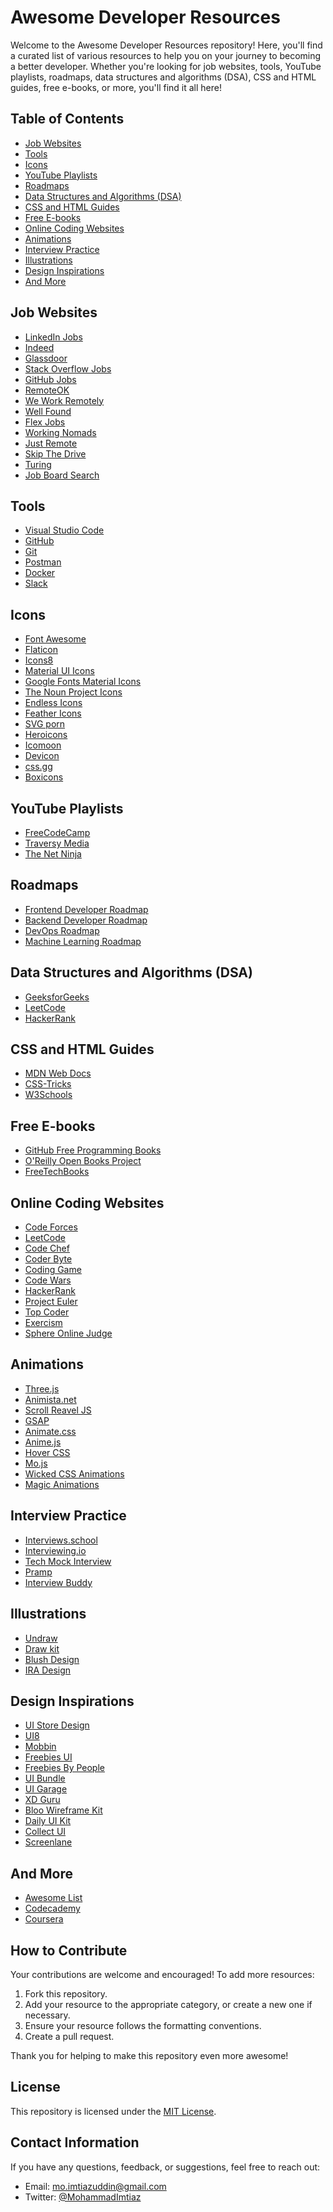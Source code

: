 # Awesome Developer Resources

Welcome to the Awesome Developer Resources repository! Here, you'll find a curated list of various resources to help you on your journey to becoming a better developer. Whether you're looking for job websites, tools, YouTube playlists, roadmaps, data structures and algorithms (DSA), CSS and HTML guides, free e-books, or more, you'll find it all here!

## Table of Contents

- [Job Websites](#job-websites)
- [Tools](#tools)
- [Icons](#icons)
- [YouTube Playlists](#youtube-playlists)
- [Roadmaps](#roadmaps)
- [Data Structures and Algorithms (DSA)](#data-structures-and-algorithms-dsa)
- [CSS and HTML Guides](#css-and-html-guides)
- [Free E-books](#free-e-books)
- [Online Coding Websites](#online-coding-websites)
- [Animations](#animations)
- [Interview Practice](#interview-practice)
- [Illustrations](#illustrations)
- [Design Inspirations](#design-inspirations)
- [And More](#and-more)

## Job Websites

- [LinkedIn Jobs](https://www.linkedin.com/jobs/)
- [Indeed](https://www.indeed.com/)
- [Glassdoor](https://www.glassdoor.com/index.htm)
- [Stack Overflow Jobs](https://stackoverflow.com/jobs)
- [GitHub Jobs](https://jobs.github.com/)
- [RemoteOK](https://remoteok.io/)
- [We Work Remotely](https://www.weworkremotely.com)
- [Well Found](https://www.wellfound.com)
- [Flex Jobs](https://www.flexjobs.com)
- [Working Nomads](https://www.workingnomads.com/jobs)
- [Just Remote](https://www.justremote.co)
- [Skip The Drive](https://www.skipthedrive.com)
- [Turing](https://www.turing.com)
- [Job Board Search](https://www.jobboardsearch.com)


## Tools

- [Visual Studio Code](https://code.visualstudio.com/)
- [GitHub](https://github.com/)
- [Git](https://git-scm.com/)
- [Postman](https://www.postman.com/)
- [Docker](https://www.docker.com/)
- [Slack](https://slack.com/)


## Icons

- [Font Awesome](fontawesome.com)
- [Flaticon](flaticon.com)
- [Icons8](icons8.com)
- [Material UI Icons](https://mui.com/material-ui/material-icons/)
- [Google Fonts Material Icons](https://fonts.google.com/icons?icon.size=24&icon.color=%235f6368&icon.platform=android)
- [The Noun Project Icons](https://thenounproject.com/icons/)
- [Endless Icons](https://endlessicons.com/)
- [Feather Icons](https://feathericons.com/)
- [SVG porn](https://svgporn.com/)
- [Heroicons](https://heroicons.com/)
- [Icomoon](https://icomoon.io/)
- [Devicon](https://devicon.dev/)
- [css.gg](https://css.gg/)
- [Boxicons](https://boxicons.com/)

## YouTube Playlists

- [FreeCodeCamp](https://www.youtube.com/user/FreeCodeCamp)
- [Traversy Media](https://www.youtube.com/user/TechGuyWeb)
- [The Net Ninja](https://www.youtube.com/channel/UCW5YeuERMmlnqo4oq8vwUpg)

## Roadmaps

- [Frontend Developer Roadmap](https://roadmap.sh/frontend)
- [Backend Developer Roadmap](https://roadmap.sh/backend)
- [DevOps Roadmap](https://roadmap.sh/devops)
- [Machine Learning Roadmap](https://roadmap.sh/machine-learning)

## Data Structures and Algorithms (DSA)

- [GeeksforGeeks](https://www.geeksforgeeks.org/)
- [LeetCode](https://leetcode.com/)
- [HackerRank](https://www.hackerrank.com/domains/tutorials/10-days-of-javascript)

## CSS and HTML Guides

- [MDN Web Docs](https://developer.mozilla.org/en-US/docs/Web)
- [CSS-Tricks](https://css-tricks.com/)
- [W3Schools](https://www.w3schools.com/)

## Free E-books

- [GitHub Free Programming Books](https://github.com/EbookFoundation/free-programming-books)
- [O'Reilly Open Books Project](https://www.oreilly.com/openbook/)
- [FreeTechBooks](http://www.freetechbooks.com/)


## Online Coding Websites

- [Code Forces](https://codeforces.com/)
- [LeetCode](https://leetcode.com/)
- [Code Chef](https://www.codechef.com/)
- [Coder Byte](https://coderbyte.com/)
- [Coding Game](https://www.codingame.com/start/)
- [Code Wars](https://www.codewars.com/)
- [HackerRank](https://www.hackerrank.com/)
- [Project Euler](https://projecteuler.net/archives)
- [Top Coder](https://www.topcoder.com/thrive/tracks?track=Competitive%20Programming)
- [Exercism](https://exercism.org/)
- [Sphere Online Judge](https://www.spoj.com/)


## Animations
- [Three.js](https://threejs.org/)
- [Animista.net](https://animista.net/)
- [Scroll Reavel JS](https://scrollrevealjs.org/)
- [GSAP](https://gsap.com/)
- [Animate.css](https://animate.style/)
- [Anime.js](https://animejs.com/)
- [Hover CSS](https://ianlunn.github.io/Hover/)
- [Mo.js](https://mojs.github.io/)
- [Wicked CSS Animations](https://kristofferandreasen.github.io/wickedCSS/documentation.html)
- [Magic Animations](https://www.minimamente.com/project/magic/)


## Interview Practice

- [Interviews.school](https://interviews.school/)
- [Interviewing.io](https://interviewing.io/)
- [Tech Mock Interview](https://techmockinterview.com/)
- [Pramp](https://www.pramp.com/#/)
- [Interview Buddy](https://interviewbuddy.net/)

## Illustrations

- [Undraw](undraw.co)
- [Draw kit](drawkit.io)
- [Blush Design](blush.design)
- [IRA Design](iradesign.io)


## Design Inspirations

- [UI Store Design](uistore.design)
- [UI8](ui.net)
- [Mobbin](https://mobbin.com/browse/ios/apps)
- [Freebies UI](frebies.net)
- [Freebies By People](frebies.bypeople.com)
- [UI Bundle](uibundle.com)
- [UI Garage](uigarage.net)
- [XD Guru](xdguru.com)
- [Bloo Wireframe Kit](bloouikit.com)
- [Daily UI Kit](dailyui.co)
- [Collect UI](collectui.com)
- [Screenlane](screenlane.com)

## And More

- [Awesome List](https://github.com/sindresorhus/awesome)
- [Codecademy](https://www.codecademy.com/)
- [Coursera](https://www.coursera.org/)

## How to Contribute

Your contributions are welcome and encouraged! To add more resources:

1. Fork this repository.
2. Add your resource to the appropriate category, or create a new one if necessary.
3. Ensure your resource follows the formatting conventions.
4. Create a pull request.

Thank you for helping to make this repository even more awesome!

## License

This repository is licensed under the [MIT License](LICENSE).

## Contact Information

If you have any questions, feedback, or suggestions, feel free to reach out:

- Email: [mo.imtiazuddin@gmail.com](mailtomo.imtiazuddin@gmail.com)
- Twitter: [@MohammadImtiaz](https://twitter.com/MohammadImtiaz)
